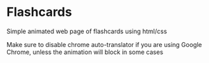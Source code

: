 Flashcards
==============
 Simple animated web page of flashcards using html/css
 
 Make sure to disable chrome auto-translator if you are using Google Chrome, unless the animation will block in some cases
